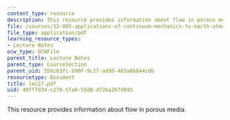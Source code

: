 ```yaml
---
content_type: resource
description: This resource provides information about flow in porous media.
file: /courses/12-005-applications-of-continuum-mechanics-to-earth-atmospheric-and-planetary-sciences-spring-2006/40ff7d34c2705fa855d8d72ba267d095_lec27.pdf
file_type: application/pdf
learning_resource_types:
- Lecture Notes
ocw_type: OCWFile
parent_title: Lecture Notes
parent_type: CourseSection
parent_uid: 556c63fc-b90f-9c17-add0-463a86844cdb
resourcetype: Document
title: lec27.pdf
uid: 40ff7d34-c270-5fa8-55d8-d72ba267d095
---
```

This resource provides information about flow in porous media.

